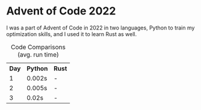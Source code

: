 # Advent of Code 2022

I was a part of Advent of Code in 2022 in two languages, Python to train my optimization skills, and I used it to learn Rust as well.

 <table>
  <caption>Code Comparisons (avg. run time)</caption>
  <tr>
    <th>Day</th>
    <th>Python</th>
    <th>Rust</th>
  </tr>
  <tr>
    <td>1</td>
    <td>0.002s</td>
    <td>-</td>
  </tr>
  <tr>
    <td>2</td>
    <td>0.005s</td>
    <td>-</td>
  </tr>
  <tr>
    <td>3</td>
    <td>0.02s</td>
    <td>-</td>
  </tr>
</table> 